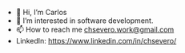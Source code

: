 - 👋 Hi, I’m Carlos
- 👀 I’m interested in software development.
- 📫 How to reach me chsevero.work@gmail.com
- LinkedIn: https://www.linkedin.com/in/chsevero/
<!---
CHSevero/CHSevero is a ✨ special ✨ repository because its `README.md` (this file) appears on your GitHub profile.
You can click the Preview link to take a look at your changes.
--->
